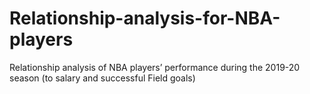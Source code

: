 # Relationship-analysis-for-NBA-players
Relationship analysis of NBA players’ performance during the 2019-20 season (to salary and successful Field goals)
